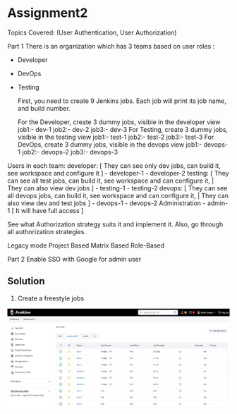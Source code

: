# Assignment2

Topics Covered:  (User Authentication, User Authorization)

Part 1
There is an organization which has 3 teams based on user roles : 
- Developer
- DevOps
- Testing

  First, you need to create 9 Jenkins jobs. Each job will print its job name, and build number.

    For the Developer, create 3 dummy jobs, visible in the developer view
                job1:- dev-1
                job2:- dev-2
                job3:- dev-3
    For Testing, create 3 dummy jobs, visible in the testing view
                job1:- test-1
                job2:- test-2
                job3:- test-3
            For DevOps, create 3 dummy jobs, visible in the devops view
                job1:- devops-1
                job2:- devops-2
                job3:- devops-3

Users in each team: 
            developer: [ They can see only dev jobs, can build it, see workspace and configure it ]
                - developer-1 
                - developer-2 
            testing: [ They can see all test jobs, can build it, see workspace and can configure it, | They can also view dev jobs ]
                - testing-1 
                - testing-2 
            devops:  [ They can see all devops jobs, can build it, see workspace and can configure it, | They can also view dev and test jobs  ]
                - devops-1 
                - devops-2
            Administration
                -  admin-1 [ It will have full access ]        

See what Authorization strategy suits it and implement it.
Also, go through all authorization strategies.

Legacy mode
Project Based
Matrix Based
Role-Based

Part 2
Enable SSO with Google for admin user


## Solution

1. Create  a freestyle jobs

![App Screenshot](https://github.com/rohitchopra-git/assignment2/blob/662f41a2fa4cf37602a4f3543469a89b90c89195/assignment_jenkins_2/alljob.JPG)
